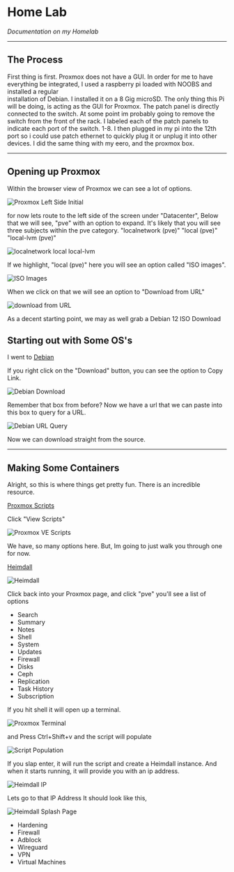 # Home Lab #
*Documentation on my Homelab*

---

## The Process ##
First thing is first. Proxmox does not have a GUI. 
In order for me to have everything be integrated, I used a raspberry pi loaded with NOOBS and installed a regular       
installation of Debian. I installed it on a 8 Gig microSD. The only thing this Pi will be doing, 
is acting as the GUI for Proxmox. The patch panel is directly connected to the switch. 
At some point im probably going to remove the switch from the front of the rack. 
I labeled each of the patch panels to indicate each port of the switch. 1-8. 
I then plugged in my pi into the 12th port so i could use patch ethernet to quickly plug it or unplug it into other devices. 
I did the same thing with my eero, and the proxmox box.

---

## Opening up Proxmox ##

Within the browser view of Proxmox we can see a lot of options. 

![Proxmox Left Side Initial](https://github.com/user-attachments/assets/5c4e49be-9c55-4eb1-a08a-fe861e70a1f1)

for now lets route to the left side of the screen under "Datacenter", Below that we will see, 
"pve" with an option to expand. It's likely that you will see three subjects within the pve category.
"localnetwork (pve)"
"local (pve)"
"local-lvm (pve)"

![localnetwork local local-lvm](https://github.com/user-attachments/assets/8336841e-2799-4ed5-a9d6-c7400011ecfb)
      
If we highlight, "local (pve)" 
here you will see an option called "ISO images". 

![ISO Images](https://github.com/user-attachments/assets/a555702c-b37a-48c5-b14b-74409c780937)

When we click on that we will see an option to "Download from URL"  

![download from URL](https://github.com/user-attachments/assets/83c06d1b-4f09-4f91-831b-677c0390c8c2)

As a decent starting point, we may as well grab a Debian 12 ISO Download

## Starting out with Some OS's ##

I went to [Debian](https://www.debian.org/) 

If you right click on the "Download" button, you can see the option to Copy Link.

![Debian Download](https://github.com/user-attachments/assets/edc58ae4-6442-4f2c-bdd8-a523348fc7de)

Remember that box from before? Now we have a url that we can paste into this box to query for a URL.

![Debian URL Query](https://github.com/user-attachments/assets/0643596c-9eaf-4a1c-babf-8db236dc576b)

Now we can download straight from the source.

---

## Making Some Containers ##

Alright, so this is where things get pretty fun. There is an incredible resource. 

[Proxmox Scripts](https://community-scripts.github.io/ProxmoxVE/)

Click "View Scripts"

![Proxmox VE Scripts](https://github.com/user-attachments/assets/eb7f432f-0dd4-41bd-ab56-c8285039c38c)

We have, so many options here. But, Im going to just walk you through one for now.

[Heimdall](https://community-scripts.github.io/ProxmoxVE/scripts?id=heimdall-dashboard)

![Heimdall](https://github.com/user-attachments/assets/45252864-3ad2-4db7-94ff-a92698b095e8)

Click back into your Proxmox page, and click "pve" you'll see a list of options 
- Search
- Summary
- Notes
- Shell
- System
- Updates
- Firewall
- Disks
- Ceph
- Replication
- Task History
- Subscription

If you hit shell it will open up a terminal.

![Proxmox Terminal](https://github.com/user-attachments/assets/e9d43989-39b4-417e-a544-5106e2f4f175)

and Press Ctrl+Shift+v 
and the script will populate 

![Script Population](https://github.com/user-attachments/assets/2bdbf4c0-4473-4a7d-b649-8730bfeaf46c)

If you slap enter, it will run the script and create a Heimdall instance. And when it starts running, it will provide you with an ip address.

![Heimdall IP](https://github.com/user-attachments/assets/6505c80a-85d8-4fbb-8f95-f6332cb1a44d)

Lets go to that IP Address
It should look like this,

![Heimdall Splash Page](https://github.com/user-attachments/assets/d309c634-f3d4-40c7-b8bb-eacf9700ccef)




- Hardening
- Firewall
- Adblock
- Wireguard
- VPN
- Virtual Machines
